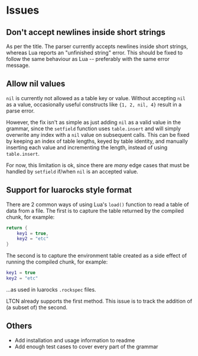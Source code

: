 Issues
======

Don't accept newlines inside short strings
------------------------------------------

As per the title. The parser currently accepts newlines inside short
strings, whereas Lua reports an "unfinished string" error. This should
be fixed to follow the same behaviour as Lua -- preferably with the same
error message.

Allow nil values
----------------

`nil` is currently not allowed as a table key or value. Without
accepting `nil` as a value, occasionally useful constructs like `{1, 2,
nil, 4}` result in a parse error.

However, the fix isn't as simple as just adding `nil` as a valid value
in the grammar, since the `setfield` function uses `table.insert` and
will simply overwrite any index with a `nil` value on subsequent calls.
This can be fixed by keeping an index of table lengths, keyed by table
identity, and manually inserting each value and incrementing the length,
instead of using `table.insert`.

For now, this limitation is ok, since there are *many* edge cases that
must be handled by `setfield` if/when `nil` is an accepted value.

Support for luarocks style format
---------------------------------

There are 2 common ways of using Lua's `load()` function to read a table
of data from a file. The first is to capture the table returned by the
compiled chunk, for example:

```lua
return {
    key1 = true,
    key2 = "etc"
}
```

The second is to capture the environment table created as a side effect
of running the compiled chunk, for example:

```lua
key1 = true
key2 = "etc"
```

...as used in luarocks `.rockspec` files.

LTCN already supports the first method. This issue is to track the
addition of (a subset of) the second.

Others
------

* Add installation and usage information to readme
* Add enough test cases to cover every part of the grammar
